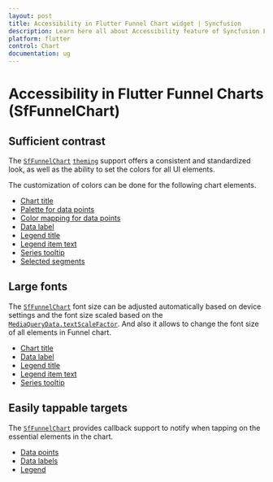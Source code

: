 ```yaml
---
layout: post
title: Accessibility in Flutter Funnel Chart widget | Syncfusion 
description: Learn here all about Accessibility feature of Syncfusion Flutter Funnel Chart (SfFunnelChart) widget and more.
platform: flutter
control: Chart
documentation: ug
---
```


# Accessibility in Flutter Funnel Charts (SfFunnelChart)

## Sufficient contrast

The [`SfFunnelChart`](https://pub.dev/documentation/syncfusion_flutter_charts/latest/charts/SfFunnelChart-class.html) [`theming`](https://help.syncfusion.com/flutter/themes) support offers a consistent and standardized look, as well as the ability to set the colors for all UI elements.

The customization of colors can be done for the following chart elements.
* [Chart title](https://help.syncfusion.com/flutter/funnel-chart/chart-title)
* [Palette for data points](https://help.syncfusion.com/flutter/funnel-chart/funnel-customization#applying-palette-color)
* [Color mapping for data points](https://help.syncfusion.com/flutter/funnel-chart/series-customization#color-mapping-for-data-points)
* [Data label](https://help.syncfusion.com/flutter/funnel-chart/datalabel)
* [Legend title](https://help.syncfusion.com/flutter/funnel-chart/legend#legend-title)
* [Legend item text](https://help.syncfusion.com/flutter/funnel-chart/legend#customizing-legend)
* [Series tooltip](https://help.syncfusion.com/flutter/funnel-chart/tooltip#customizing-the-appearance)
* [Selected segments](https://help.syncfusion.com/flutter/funnel-chart/selection#customizing-the-segments)

## Large fonts

The [`SfFunnelChart`](https://pub.dev/documentation/syncfusion_flutter_charts/latest/charts/SfFunnelChart-class.html) font size can be adjusted automatically based on device settings and the font size scaled based on the [`MediaQueryData.textScaleFactor`](https://api.flutter.dev/flutter/widgets/MediaQueryData/textScaleFactor.html). And also it allows to change the font size of all elements in Funnel chart.
* [Chart title](https://help.syncfusion.com/flutter/funnel-chart/chart-title)
* [Data label](https://help.syncfusion.com/flutter/funnel-chart/datalabel)
* [Legend title](https://help.syncfusion.com/flutter/funnel-chart/legend#legend-title)
* [Legend item text](https://help.syncfusion.com/flutter/funnel-chart/legend#customizing-legend)
* [Series tooltip](https://help.syncfusion.com/flutter/funnel-chart/tooltip#customizing-the-appearance)

## Easily tappable targets

The [`SfFunnelChart`](https://pub.dev/documentation/syncfusion_flutter_charts/latest/charts/SfFunnelChart-class.html) provides callback support to notify when tapping on the essential elements in the chart.
* [Data points](https://help.syncfusion.com/flutter/funnel-chart/callbacks#onpointtapped)
* [Data labels](https://help.syncfusion.com/flutter/funnel-chart/callbacks#ondatalabeltapped)
* [Legend](https://help.syncfusion.com/flutter/funnel-chart/callbacks#onlegendtapped)
